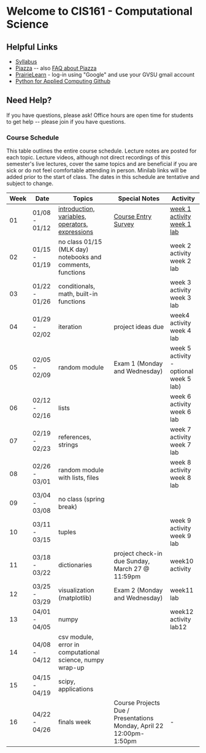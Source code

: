# Welcome to CIS161 - Computational Science

## Helpful Links
* [Syllabus](syllabus.md)
* [Piazza](https://www.piazza.com/gvsu/winter2024/cis161/home) -- also [FAQ about Piazza](piazza-faq.md)
* [PrairieLearn](https://us.prairielearn.com/pl/course_instance/147662) - log-in
  using "Google" and use your GVSU gmail account
* [Python for Applied Computing Github](https://github.com/eecarrier/python-for-applied-computing)

## Need Help?
If you have questions, please ask!  Office hours are open time for students
to get help -- please join if you have questions.


### Course Schedule
This table outlines the entire course schedule.  Lecture notes are
posted for each topic.  Lecture videos, although not direct recordings
of this semester's live lectures, cover the same topics and are beneficial
if you are sick or do not feel comfortable attending in person.
Minilab links will be added prior to the start of class.  The dates in this
schedule are tentative and subject to change.

| Week | Date          | Topics | Special Notes | Activity |
| ---- | ------------- | ------ | --------- | ------- |
|  01  | 01/08 - 01/12 | [introduction, variables, operators, expressions](https://us.prairielearn.com/pl/course_instance/147662/assessment/2388458) |  [Course Entry Survey](https://forms.gle/dgpgdkDonQvKWsEJA) | [week 1 activity](https://us.prairielearn.com/pl/course_instance/147662/assessment/2388457) <br> [week 1 lab](https://us.prairielearn.com/pl/course_instance/147662) |
|  02  | 01/15 - 01/19 | no class 01/15 (MLK day) <br> notebooks and comments, functions |  | week 2 activity <br> week 2 lab |
|  03  | 01/22 - 01/26 | conditionals, math, built-in functions | | week 3 activity <br> week 3 lab |
|  04  | 01/29 - 02/02 | iteration | project ideas due | week4 activity <br> week 4 lab |
|  05  | 02/05 - 02/09 | random module | Exam 1 (Monday and Wednesday) | week 5 activity - optional <br> week 5 lab) |
|  06  | 02/12 - 02/16 | lists | | week 6 activity <br> week 6 lab |
|  07  | 02/19 - 02/23 | references, strings | | week 7 activity <br> week 7 lab |
|  08  | 02/26 - 03/01 | random module with lists, files | | week 8 activity <br> week 8 lab |
|  09  | 03/04 - 03/08 | no class (spring break) | | |
|  10  | 03/11 - 03/15 | tuples |  | week 9 activity <br> week 9 lab |
|  11  | 03/18 - 03/22 | dictionaries | project check-in due Sunday, March 27 @ 11:59pm  | week10 activity |
|  12  | 03/25 - 03/29 | visualization (matplotlib) | Exam 2 (Monday and Wednesday) | week11 lab |
|  13  | 04/01 - 04/05 | numpy |  | week12 activity <br> lab12 |
|  14  | 04/08 - 04/12 | csv module, error in computational science, numpy wrap-up | | |
|  15  | 04/15 - 04/19 | scipy, applications | | |
|  16  | 04/22 - 04/26 | finals week | Course Projects Due / Presentations Monday, April 22 12:00pm-1:50pm | - |
